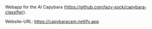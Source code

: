 Webapp for the AI Capybara (https://github.com/lazy-sock/capybara-classifier).

Website-URL: https://capybaracam.netlify.app
